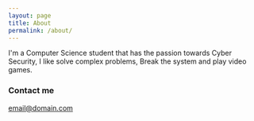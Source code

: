 ```yaml
---
layout: page
title: About
permalink: /about/
---
```


I'm a Computer Science student that has the passion towards Cyber Security, I like solve complex problems, Break the system and play video games. 


### Contact me

[email@domain.com](mailto:amelhady@protonmail.com)

